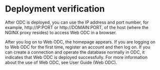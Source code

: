 Deployment verification 
============================================

After ODC is deployed, you can use the IP address and port number, for example, http://IP:PORT or http://DOMAIN:PORT, of the host (where the NGINX proxy resides) to access Web ODC in a browser. 

After you log on to Web ODC, the homepage appears. If you are logging on to Web ODC for the first time, register an account and then log on. If you can create a connection and operate the database normally in ODC, it indicates that Web ODC is deployed successfully. For more information about the use of Web ODC, see User Guide (Web ODC).
